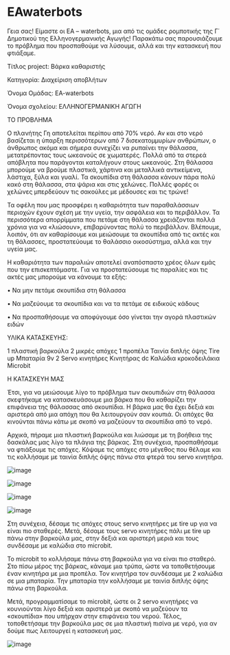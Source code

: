 # EAwaterbots
Γεια σας! Είμαστε οι ΕΑ – waterbots, μια από τις ομάδες ρομποτικής της Γ΄ Δημοτικού της Ελληνογερμανικής Αγωγής! Παρακάτω σας παρουσιάζουμε το πρόβλημα που προσπαθούμε να λύσουμε, αλλά και την κατασκευή που φτιάξαμε.
 
Τίτλος project: Βάρκα καθαριστής

Κατηγορία: Διαχείριση αποβλήτων

Όνομα Ομάδας: EA-waterbots

Όνομα σχολείου: ΕΛΛΗΝΟΓΕΡΜΑΝΙΚΗ ΑΓΩΓΗ

ΤΟ ΠΡΟΒΛΗΜΑ

Ο πλανήτης Γη αποτελείται περίπου από 70% νερό. Αν και στο νερό βασίζεται η ύπαρξη περισσότερων από 7 δισεκατομμυρίων ανθρώπων, ο άνθρωπος ακόμα και σήμερα συνεχίζει να ρυπαίνει την θάλασσα, μετατρέποντας τους ωκεανούς σε χωματερές. Πολλά από τα στερεά απόβλητα που παράγονται καταλήγουν στους ωκεανούς. Στη θάλασσα μπορούμε να βρούμε πλαστικά, χάρτινα και μεταλλικά αντικείμενα, λάστιχα, ξύλα και γυαλί. Τα σκουπίδια στη θάλασσα κάνουν πάρα πολύ κακό στη θάλασσα, στα ψάρια και στις χελώνες. Πολλές φορές οι χελώνες μπερδεύουν τις σακούλες με μέδουσες και τις τρώνε!

Τα οφέλη που μας προσφέρει η καθαριότητα των παραθαλάσσιων περιοχών έχουν σχέση με την υγεία, την ασφάλεια και το περιβάλλον. Τα περισσότερα απορρίμματα που πετάμε στη θάλασσα χρειάζονται πολλά χρόνια για να «λιώσουν», επιβαρύνοντας πολύ το περιβάλλον. Βλέπουμε, λοιπόν, ότι αν καθαρίσουμε και μειώσουμε τα σκουπίδια από τις ακτές και τη θάλασσες, προστατεύουμε το θαλάσσιο οικοσύστημα, αλλά και την υγεία μας.

Η καθαριότητα των παραλιών αποτελεί αναπόσπαστο χρέος όλων εμάς που την επισκεπτόμαστε. Για να προστατεύσουμε τις παραλίες και τις ακτές μας μπορούμε να κάνουμε τα εξής:

•	Να μην πετάμε σκουπίδια στη θάλασσα

•	Να μαζεύουμε τα σκουπίδια και να τα πετάμε σε ειδικούς κάδους

•	Να προσπαθήσουμε να αποφύγουμε όσο γίνεται την αγορά πλαστικών ειδών


ΥΛΙΚΑ ΚΑΤΑΣΚΕΥΗΣ: 

1 πλαστική βαρκούλα
2 μικρές απόχες
1 προπέλα
Ταινία διπλής όψης
Tire up
Μπαταρία 9v
2 Servo κινητήρες
Κινητήρας dc
Καλώδια κροκοδειλάκια
Microbit


Η ΚΑΤΑΣΚΕΥΗ ΜΑΣ

Έτσι, για να μειώσουμε λίγο το πρόβλημα των σκουπιδιών στη θάλασσα σκεφτήκαμε να κατασκευάσουμε μια βάρκα που θα καθαρίζει την επιφάνεια της θάλασσας από σκουπίδια. Η βάρκα μας θα έχει δεξιά και αριστερά από μια απόχη που θα λειτουργούν σαν κουπιά. Οι απόχες θα κινούνται πάνω κάτω με σκοπό να μαζεύουν τα σκουπίδια από το νερό. 

Αρχικά, πήραμε μια πλαστική βαρκούλα και λιώσαμε με τη βοήθεια της δασκάλας μας λίγο τα πλάγια της βάρκας. Στη συνέχεια, προσπαθήσαμε να φτιάξουμε τις απόχες. Κόψαμε τις απόχες στο μέγεθος που θέλαμε και τις κολλήσαμε με ταινία διπλής όψης πάνω στα φτερά του servo κινητήρα. 

![image](https://github.com/EllinogermanikiAgogi2/EAwaterbots/assets/120021443/3f65dfac-d4c4-4b4d-aca6-d727bd5be204)

![image](https://github.com/EllinogermanikiAgogi2/EAwaterbots/assets/120021443/f4aa52a4-614c-41d7-ab1b-ce48f8d4abea)

![image](https://github.com/EllinogermanikiAgogi2/EAwaterbots/assets/120021443/802ce77f-f38d-4966-be7b-72f02b1ad891)

![image](https://github.com/EllinogermanikiAgogi2/EAwaterbots/assets/120021443/be28ccdb-efa4-4a41-ae47-472fae163922)


Στη συνέχεια, δέσαμε τις απόχες στους servo κινητήρες με tire up για να είναι πιο σταθερές. Μετά, δέσαμε τους servo κινητήρες πάλι με tire up πάνω στην βαρκούλα μας, στην δεξιά και αριστερή μεριά και τους συνδέσαμε με καλώδια στο microbit. 

Το microbit το κολλήσαμε πάνω στη βαρκούλα για να είναι πιο σταθερό. Στο πίσω μέρος της βάρκας, κάναμε μια τρύπα, ώστε να τοποθετήσουμε έναν κινητήρα με μια προπέλα. Τον κινητήρα τον συνδέσαμε με 2 καλώδια σε μια μπαταρία. Την μπαταρία την κολλήσαμε με ταινία διπλής όψης πάνω στη βαρκούλα. 

Μετά, προγραμματίσαμε το microbit, ώστε οι 2 servo κινητήρες να κουνιούνται λίγο δεξιά και αριστερά με σκοπό να μαζεύουν τα «σκουπίδια» που υπήρχαν στην επιφάνεια του νερού. Τέλος, τοποθετήσαμε την βαρκούλα μας σε μια πλαστική πισίνα με νερό, για αν δούμε πως λειτουργεί η κατασκευή μας.

![image](https://github.com/EllinogermanikiAgogi2/EAwaterbots/assets/120021443/ef32a505-8df1-46af-a69b-a919ac476f85)




